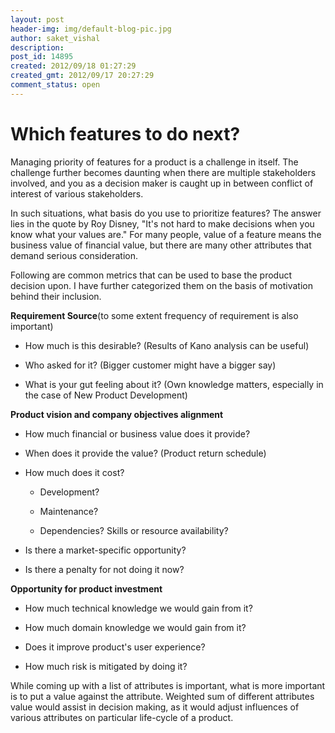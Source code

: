 ```yaml
---
layout: post
header-img: img/default-blog-pic.jpg
author: saket_vishal
description: 
post_id: 14895
created: 2012/09/18 01:27:29
created_gmt: 2012/09/17 20:27:29
comment_status: open
---
```


# Which features to do next?

Managing priority of features for a product is a challenge in itself. The challenge further becomes daunting when there are multiple stakeholders involved, and you as a decision maker is caught up in between conflict of interest of various stakeholders.

In such situations, what basis do you use to prioritize features? The answer lies in the quote by Roy Disney, "It's not hard to make decisions when you know what your values are." For many people, value of a feature means the business value of financial value, but there are many other attributes that demand serious consideration.

Following are common metrics that can be used to base the product decision upon. I have further categorized them on the basis of motivation behind their inclusion.

**Requirement Source**(to some extent frequency of requirement is also important)

  * How much is this desirable? (Results of Kano analysis can be useful)

  * Who asked for it? (Bigger customer might have a bigger say)

  * What is your gut feeling about it? (Own knowledge matters, especially in the case of New Product Development)

**Product vision and company objectives alignment**

  * How much financial or business value does it provide?

  * When does it provide the value? (Product return schedule)

  * How much does it cost?

    * Development?

    * Maintenance?

    * Dependencies? Skills or resource availability?

  * Is there a market-specific opportunity?

  * Is there a penalty for not doing it now?

**Opportunity for product investment**

  * How much technical knowledge we would gain from it?

  * How much domain knowledge we would gain from it?

  * Does it improve product's user experience?

  * How much risk is mitigated by doing it?

While coming up with a list of attributes is important, what is more important is to put a value against the attribute. Weighted sum of different attributes value would assist in decision making, as it would adjust influences of various attributes on particular life-cycle of a product.
